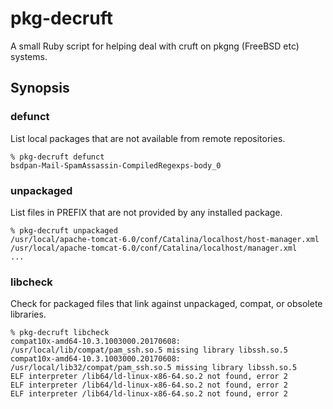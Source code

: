 # pkg-decruft

A small Ruby script for helping deal with cruft on pkgng (FreeBSD etc) systems.

## Synopsis

### defunct

List local packages that are not available from remote repositories.

```
% pkg-decruft defunct
bsdpan-Mail-SpamAssassin-CompiledRegexps-body_0
```

### unpackaged

List files in PREFIX that are not provided by any installed package.

```
% pkg-decruft unpackaged
/usr/local/apache-tomcat-6.0/conf/Catalina/localhost/host-manager.xml
/usr/local/apache-tomcat-6.0/conf/Catalina/localhost/manager.xml
...
```

### libcheck

Check for packaged files that link against unpackaged, compat, or obsolete
libraries.

```
% pkg-decruft libcheck
compat10x-amd64-10.3.1003000.20170608: /usr/local/lib/compat/pam_ssh.so.5 missing library libssh.so.5
compat10x-amd64-10.3.1003000.20170608: /usr/local/lib32/compat/pam_ssh.so.5 missing library libssh.so.5
ELF interpreter /lib64/ld-linux-x86-64.so.2 not found, error 2
ELF interpreter /lib64/ld-linux-x86-64.so.2 not found, error 2
ELF interpreter /lib64/ld-linux-x86-64.so.2 not found, error 2
```
